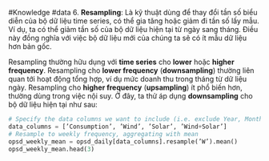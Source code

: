 #Knowledge #data 
6. **Resampling**: Là kỹ thuật dùng để thay đổi tần số biểu diễn của bộ dữ liệu time series, có thể gia tăng hoặc giảm đi tần số lấy mẫu. Ví dụ, ta có thể giảm tần số của bộ dữ liệu hiện tại từ ngày sang tháng. Điều này đồng nghĩa với việc bộ dữ liệu mới của chúng ta sẽ có ít mẫu dữ liệu hơn bản gốc.

Resampling thường hữu dụng với **time series** cho **lower** hoặc **higher frequency**. Resampling cho **lower frequency** (**downsampling**) thường liên quan tới hoạt động tổng hợp, ví dụ mức doanh thu trong tháng từ dữ liệu ngày. Resampling cho **higher frequency** (**upsampling**) ít phổ biến hơn, thường dùng trong việc nội suy. Ở đây, ta thử áp dụng **downsampling** cho bộ dữ liệu hiện tại như sau:

```python
# Specify the data columns we want to include (i.e. exclude Year, Month, Weekday Name)
data_columns = [’Consumption’, ’Wind’, ’Solar’, ’Wind+Solar’]
# Resample to weekly frequency, aggregating with mean
opsd_weekly_mean = opsd_daily[data_columns].resample(’W’).mean()
opsd_weekly_mean.head(3)
```
